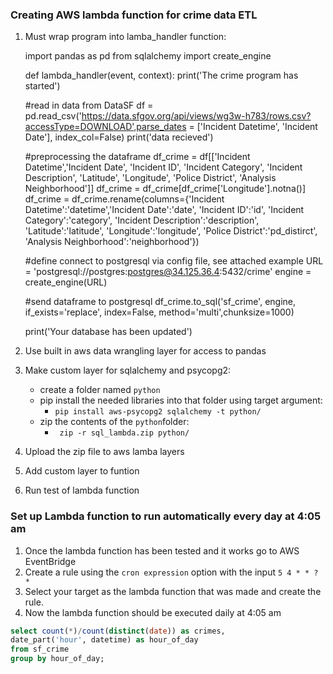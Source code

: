 ### Creating AWS lambda function for crime data ETL

1.  Must wrap program into lamba_handler function:

    import pandas as pd
    from sqlalchemy import create_engine
    
    def lambda_handler(event, context):
        print('The crime program has started')
    
    #read in data from DataSF
    df = pd.read_csv('https://data.sfgov.org/api/views/wg3w-h783/rows.csv?accessType=DOWNLOAD',parse_dates = ['Incident Datetime', 'Incident Date'], index_col=False)
    print('data recieved')
    
    #preprocessing the dataframe
    df_crime = df[['Incident Datetime','Incident Date', 'Incident ID', 'Incident Category', 
                   'Incident Description', 'Latitude', 'Longitude', 'Police District', 'Analysis Neighborhood']]
    df_crime = df_crime[df_crime['Longitude'].notna()]
    df_crime = df_crime.rename(columns={'Incident Datetime':'datetime','Incident Date':'date', 'Incident ID':'id', 'Incident Category':'category', 
                   'Incident Description':'description', 'Latitude':'latitude', 'Longitude':'longitude',
                             'Police District':'pd_distirct', 'Analysis Neighborhood':'neighborhood'})
    
    #define connect to postgresql via config file, see attached example 
    URL = 'postgresql://postgres:postgres@34.125.36.4:5432/crime'
    engine = create_engine(URL)
    
    #send dataframe to postgresql
    df_crime.to_sql('sf_crime', engine, if_exists='replace', index=False, method='multi',chunksize=1000) 
    
    print('Your database has been updated')

2. Use built in aws data wrangling layer for access to pandas
3. Make custom layer for sqlalchemy and psycopg2:
   - create a folder named `python`
   - pip install the needed libraries into that folder using target argument:
     - `pip install aws-psycopg2 sqlalchemy -t python/`
   - zip the contents of the `python`folder:
     - ` zip -r sql_lambda.zip python/`
4. Upload the zip file to aws lamba layers
5. Add custom layer to funtion
6. Run test of lambda function 

### Set up Lambda function to run automatically every day at 4:05 am

1. Once the lambda function has been tested and it works go to AWS EventBridge
2. Create a rule using the `cron expression` option with the input `5 4 * * ? *`
3. Select your target as the lambda function that was made and create the rule. 
4. Now the lambda function should be executed daily at 4:05 am



```sql
select count(*)/count(distinct(date)) as crimes, 
date_part('hour', datetime) as hour_of_day 
from sf_crime 
group by hour_of_day;
```

